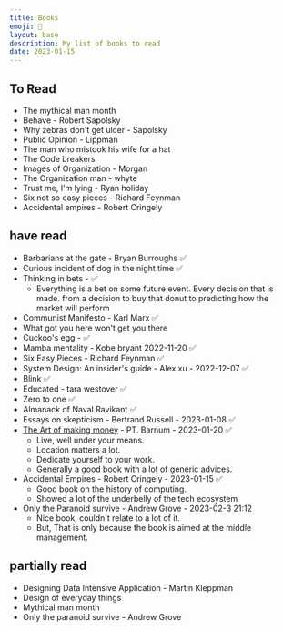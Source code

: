 ```yaml
---
title: Books
emoji: 📖
layout: base
description: My list of books to read
date: 2023-01-15
---
```

## To Read

- The mythical man month
- Behave - Robert Sapolsky
- Why zebras don't get ulcer - Sapolsky
- Public Opinion - Lippman
- The man who mistook his wife for a hat
- The Code breakers
- Images of Organization - Morgan
- The Organization man - whyte
- Trust me, I'm lying - Ryan holiday
- Six not so easy pieces - Richard Feynman
- Accidental empires - Robert Cringely

## have read

- Barbarians at the gate - Bryan Burroughs  ✅
- Curious incident of dog in the night time ✅
- Thinking in bets -  ✅
  - Everything is a bet on some future event. Every decision that is made. from a decision to buy that donut to predicting how the market will perform
- Communist Manifesto - Karl Marx ✅
- What got you here won't get you there
- Cuckoo's egg -  ✅
- Mamba mentality - Kobe bryant  2022-11-20 ✅
- Six Easy Pieces - Richard Feynman ✅ 
- System Design: An insider's guide - Alex xu - 2022-12-07 ✅
- Blink  ✅
- Educated - tara westover ✅
- Zero to one ✅
- Almanack of Naval Ravikant ✅
- Essays on skepticism - Bertrand Russell - 2023-01-08  ✅
- [The Art of making money](https://www.gutenberg.org/files/8581/8581-h/8581-h.htm#link2H_4_0001) -  PT. Barnum - 2023-01-20 ✅ 
  - Live, well under your means.
  - Location matters a lot.
  - Dedicate yourself to your work.
  - Generally a good book with a lot of generic advices.
- Accidental Empires - Robert Cringely - 2023-01-15 ✅
  - Good book on the history of computing.
  - Showed a lot of the underbelly of the tech ecosystem
- Only the Paranoid survive - Andrew Grove - 2023-02-3 21:12
  - Nice book, couldn't relate to a lot of it.
  - But, That is only because the book is aimed at the middle management.
## partially read

- Designing Data Intensive Application - Martin Kleppman
- Design of everyday things
- Mythical man month
- Only the paranoid survive - Andrew Grove

